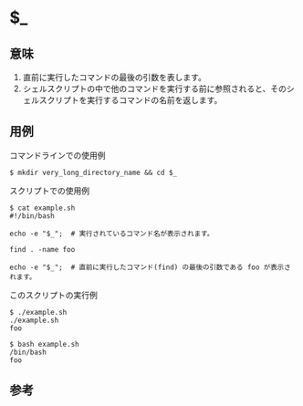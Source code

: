# $_

## 意味

1. 直前に実行したコマンドの最後の引数を表します。
2. シェルスクリプトの中で他のコマンドを実行する前に参照されると、そのシェルスクリプトを実行するコマンドの名前を返します。

## 用例

コマンドラインでの使用例

    $ mkdir very_long_directory_name && cd $_


スクリプトでの使用例

    $ cat example.sh
    #!/bin/bash

    echo -e "$_";  # 実行されているコマンド名が表示されます。

    find . -name foo

    echo -e "$_";  # 直前に実行したコマンド(find) の最後の引数である foo が表示されます。


このスクリプトの実行例

    $ ./example.sh
    ./example.sh
    foo

    $ bash example.sh
    /bin/bash
    foo


## 参考


